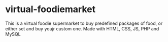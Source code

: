 # virtual-foodiemarket
This is a virtual foodie supermarket to buy predefined packages of food, or either set and buy youjr custom one. Made with HTML, CSS, JS, PHP and MySQL
